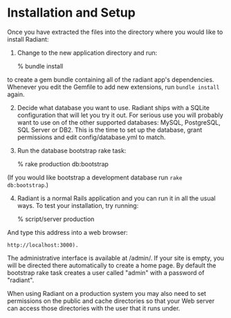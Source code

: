 # Installation and Setup

Once you have extracted the files into the directory where you would like to
install Radiant:

1. Change to the new application directory and run:

    % bundle install

to create a gem bundle containing all of the radiant app's dependencies.
Whenever you edit the Gemfile to add new extensions, run `bundle install`
again.

2. Decide what database you want to use. Radiant ships with a SQLite
configuration that will let you try it out. For serious use you will probably
want to use on of the other supported databases: MySQL, PostgreSQL, SQL Server
or DB2. This is the time to set up the database, grant permissions and edit
config/database.yml to match.

3. Run the database bootstrap rake task:

    % rake production db:bootstrap

(If you would like bootstrap a development database run `rake db:bootstrap`.)

4. Radiant is a normal Rails application and you can run it in all the usual
ways. To test your installation, try running:

    % script/server production

And type this address into a web browser:

    http://localhost:3000).

The administrative interface is available at /admin/. If your site is empty,
you will be directed there automatically to create a home page. By default the
bootstrap rake task creates a user called "admin" with a password of
"radiant".

When using Radiant on a production system you may also need to set permissions
on the public and cache directories so that your Web server can access those
directories with the user that it runs under.
